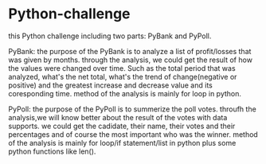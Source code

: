 # Python-challenge
this Python challenge including two parts: PyBank and PyPoll.

PyBank:
the purpose of the PyBank is to analyze a list of profit/losses that was given by months.
through the analysis, we could get the result of how the values were changed over time.
Such as the total period that was analyzed, what's the net total, what's the trend of change(negative or positive) and the greatest increase and decrease value and its coresponding time.
method of the analysis is mainly for loop in python.

PyPoll:
the purpose of the PyPoll is to summerize the poll votes.
throufh the analysis,we will know better about the result of the votes with data supports.
we could get the cadidate, their name, their votes and their percentages and of course the most important who was the winner.
method of the analysis is mainly for loop/if statement/list in python plus some python functions like len().
